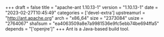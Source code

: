 +++
draft = false
title = "apache-ant 1.10.13-1"
version = "1.10.13-1"
date = "2023-02-27T10:45:49"
categories = ['devel-extra']
upstreamurl = "http://ant.apache.org"
arch = "x86_64"
size = "2373084"
usize = "2764067"
sha1sum = "ea4063509a8e7a9981536e9fc5ebb74be694ffa5"
depends = "['openjre']"
+++
Ant is a Java-based build tool.
